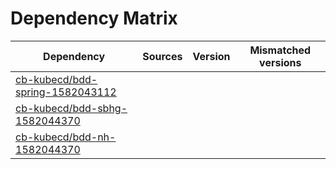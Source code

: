 # Dependency Matrix

Dependency | Sources | Version | Mismatched versions
---------- | ------- | ------- | -------------------
[cb-kubecd/bdd-spring-1582043112](https://github.com/cb-kubecd/bdd-spring-1582043112.git) |  | []() | 
[cb-kubecd/bdd-sbhg-1582044370](https://github.com/cb-kubecd/bdd-sbhg-1582044370.git) |  | []() | 
[cb-kubecd/bdd-nh-1582044370](https://github.com/cb-kubecd/bdd-nh-1582044370.git) |  | []() | 
